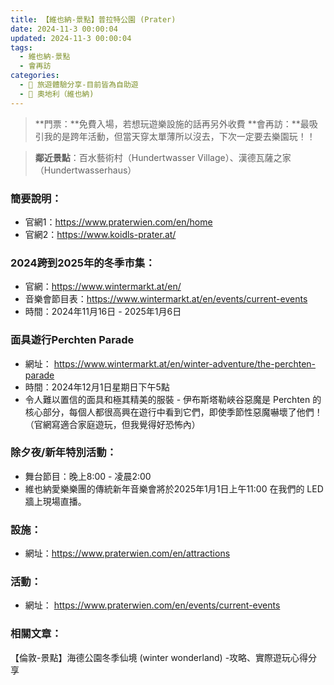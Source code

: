 ```yaml
---
title: 【維也納-景點】普拉特公園 (Prater)
date: 2024-11-3 00:00:04
updated: 2024-11-3 00:00:04
tags: 
  - 維也納-景點
  - 會再訪  
categories: 
  - 🌴 旅遊體驗分享-目前皆為自助遊
  - 🥥 奧地利（維也納) 
---
```

>**門票：**免費入場，若想玩遊樂設施的話再另外收費
>**會再訪：**最吸引我的是跨年活動，但當天穿太單薄所以沒去，下次一定要去樂園玩！！
 <!-- more -->
>**鄰近景點**：百水藝術村（Hundertwasser Village）、漢德瓦薩之家（Hundertwasserhaus）

### 簡要說明：
+ 官網1：https://www.praterwien.com/en/home
+ 官網2：https://www.koidls-prater.at/
  
### 2024跨到2025年的冬季市集：
+ 官網：https://www.wintermarkt.at/en/
+ 音樂會節目表：https://www.wintermarkt.at/en/events/current-events
+ 時間：2024年11月16日 - 2025年1月6日

  
### 面具遊行Perchten Parade
+ 網址：
https://www.wintermarkt.at/en/winter-adventure/the-perchten-parade
+ 時間：2024年12月1日星期日下午5點
+ 令人難以置信的面具和極其精美的服裝 - 伊布斯塔勒峽谷惡魔是 Perchten 的核心部分，每個人都很高興在遊行中看到它們，即使季節性惡魔嚇壞了他們！（官網寫適合家庭遊玩，但我覺得好恐怖內）
  
 
### 除夕夜/新年特別活動：
+ 舞台節目：晚上8:00 - 凌晨2:00
+ 維也納愛樂樂團的傳統新年音樂會將於2025年1月1日上午11:00 在我們的 LED 牆上現場直播。
 
### 設施：
+ 網址：https://www.praterwien.com/en/attractions
  
### 活動：
+ 網址：
https://www.praterwien.com/en/events/current-events

### 相關文章：
【倫敦-景點】海德公園冬季仙境 (winter wonderland) -攻略、實際遊玩心得分享  
 